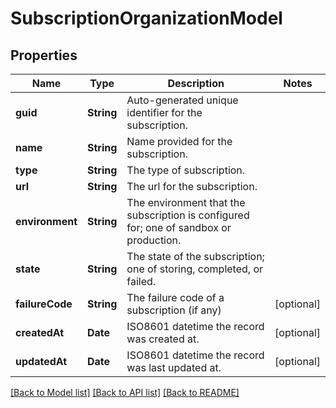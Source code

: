 # SubscriptionOrganizationModel

## Properties
Name | Type | Description | Notes
------------ | ------------- | ------------- | -------------
**guid** | **String** | Auto-generated unique identifier for the subscription. | 
**name** | **String** | Name provided for the subscription. | 
**type** | **String** | The type of subscription. | 
**url** | **String** | The url for the subscription. | 
**environment** | **String** | The environment that the subscription is configured for; one of sandbox or production. | 
**state** | **String** | The state of the subscription; one of storing, completed, or failed. | 
**failureCode** | **String** | The failure code of a subscription (if any) | [optional] 
**createdAt** | **Date** | ISO8601 datetime the record was created at. | [optional] 
**updatedAt** | **Date** | ISO8601 datetime the record was last updated at. | [optional] 

[[Back to Model list]](../README.md#documentation-for-models) [[Back to API list]](../README.md#documentation-for-api-endpoints) [[Back to README]](../README.md)


